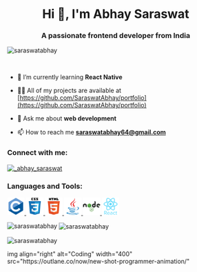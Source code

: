 <h1 align="center">Hi 👋, I'm Abhay Saraswat</h1>
<h3 align="center">A passionate frontend developer from India</h3>

<p align="left"> <img src="https://komarev.com/ghpvc/?username=saraswatabhay&label=Profile%20views&color=0e75b6&style=flat" alt="saraswatabhay" /> </p>

<p align="left"> <a href="https://twitter.com/" target="blank"><img src="https://img.shields.io/twitter/follow/?logo=twitter&style=for-the-badge" alt="" /></a> </p>

- 🌱 I’m currently learning **React Native**

- 👨‍💻 All of my projects are available at [https://github.com/SaraswatAbhay/portfolio](https://github.com/SaraswatAbhay/portfolio)

- 💬 Ask me about **web development**

- 📫 How to reach me **saraswatabhay64@gmail.com**

<h3 align="left">Connect with me:</h3>
<p align="left">
<a href="https://instagram.com/_abhay_saraswat" target="blank"><img align="center" src="https://raw.githubusercontent.com/rahuldkjain/github-profile-readme-generator/master/src/images/icons/Social/instagram.svg" alt="_abhay_saraswat" height="30" width="40" /></a>
</p>

<h3 align="left">Languages and Tools:</h3>
<p align="left"> <a href="https://www.cprogramming.com/" target="_blank" rel="noreferrer"> <img src="https://raw.githubusercontent.com/devicons/devicon/master/icons/c/c-original.svg" alt="c" width="40" height="40"/> </a> <a href="https://www.w3schools.com/css/" target="_blank" rel="noreferrer"> <img src="https://raw.githubusercontent.com/devicons/devicon/master/icons/css3/css3-original-wordmark.svg" alt="css3" width="40" height="40"/> </a> <a href="https://www.w3.org/html/" target="_blank" rel="noreferrer"> <img src="https://raw.githubusercontent.com/devicons/devicon/master/icons/html5/html5-original-wordmark.svg" alt="html5" width="40" height="40"/> </a> <a href="https://www.java.com" target="_blank" rel="noreferrer"> <img src="https://raw.githubusercontent.com/devicons/devicon/master/icons/java/java-original.svg" alt="java" width="40" height="40"/> </a> <a href="https://nodejs.org" target="_blank" rel="noreferrer"> <img src="https://raw.githubusercontent.com/devicons/devicon/master/icons/nodejs/nodejs-original-wordmark.svg" alt="nodejs" width="40" height="40"/> </a> <a href="https://reactjs.org/" target="_blank" rel="noreferrer"> <img src="https://raw.githubusercontent.com/devicons/devicon/master/icons/react/react-original-wordmark.svg" alt="react" width="40" height="40"/> </a> </p>

<p><img align="left" src="https://github-readme-stats.vercel.app/api/top-langs?username=saraswatabhay&show_icons=true&locale=en&layout=compact" alt="saraswatabhay" /></p>

<p>&nbsp;<img align="center" src="https://github-readme-stats.vercel.app/api?username=saraswatabhay&show_icons=true&locale=en" alt="saraswatabhay" /></p>

<p><img align="center" src="https://github-readme-streak-stats.herokuapp.com/?user=saraswatabhay&" alt="saraswatabhay" /></p>
img align="right" alt="Coding" width="400" src="https://outlane.co/now/new-shot-programmer-animation/"
